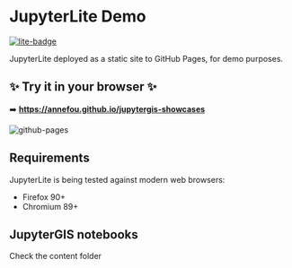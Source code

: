 # JupyterLite Demo

[![lite-badge](https://jupyterlite.rtfd.io/en/latest/_static/badge.svg)](https://annefou.github.io/jupytergis-showcases)

JupyterLite deployed as a static site to GitHub Pages, for demo purposes.

## ✨ Try it in your browser ✨

➡️ **https://annefou.github.io/jupytergis-showcases**

![github-pages](https://user-images.githubusercontent.com/591645/120649478-18258400-c47d-11eb-80e5-185e52ff2702.gif)

## Requirements

JupyterLite is being tested against modern web browsers:

- Firefox 90+
- Chromium 89+

## JupyterGIS notebooks

Check the content folder
